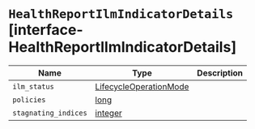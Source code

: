 # `HealthReportIlmIndicatorDetails` [interface-HealthReportIlmIndicatorDetails]

| Name | Type | Description |
| - | - | - |
| `ilm_status` | [LifecycleOperationMode](./LifecycleOperationMode.md) | &nbsp; |
| `policies` | [long](./long.md) | &nbsp; |
| `stagnating_indices` | [integer](./integer.md) | &nbsp; |
